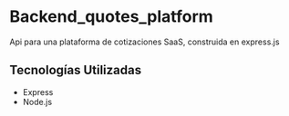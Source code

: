 # Backend_quotes_platform
Api para una plataforma de cotizaciones SaaS, construida en express.js

## Tecnologías Utilizadas
- Express
- Node.js
